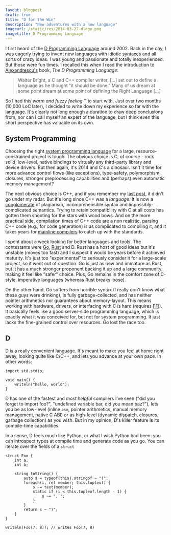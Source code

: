 ```yaml
---
layout: blogpost
draft: true
title: "D for the Win"
description: "New adventures with a new language"
imageurl: /static/res/2014-03-27-dlogo.png
imagetitle: D Programming Language
---
```


I first heard of the [D Programming Language](http://dlang.org/) around 2002. Back in the day, I was eagerly
trying to invent new languages with idiotic syntaxes and all sorts of crazy ideas. I was young and passionate and
totally inexperienced. But those were fun times. I recalled this when I read the introduction to
[Alexandrescu's](http://en.wikipedia.org/wiki/Andrei_Alexandrescu) book, *The D Programming Language*:

> Walter Bright, a C and C++ compiler writer, [...] set out to define a language as he thought "it should be done."
> Many of us dream at some point dream at some point of defining the Right Language [...]

So I had this *warm and fuzzy feeling* &trade; to start with. Just over two months (10,000 LoC later),
I decided to write down my experience so far with the language. It's clearly not long enough a duration to
draw deep conclusions from, nor can I call myself an expert of the language, but I think even this short
perspective has valuable on its own.

## System Programming ##

Choosing the right [system programming language](http://en.wikipedia.org/wiki/System_programming_language) for a large,
resource-constrained project is tough. The obvious choice is C, of course - rock solid, low-level, native bindings to
virtually any third-party library and device drivers. But then again, it's 2014 and C's a dinosaur. Isn't it time
for more advance control flows (like exceptions), type-safety, polymorphism, closures, stronger preprocessing
capabilities and (perhaps) even automatic memory management?

The next obvious choice is C++, and if you remember my [last post](/blog/ConstructPlusPlus/),
it didn't go under my radar. But it's long since C++ was a *language*. It is now a
[conglomerate](http://www.stroustrup.com/C++11FAQ.html) of plagiarism, incomprehensible syntax and
impossibly-complicated semantics. Trying to retain compatibility with C at all costs has gotten them shooting for the
stars with wood bows. And on the more practical side, compilation times of C++ code are a non realistic, parsing C++
code (e.g., for code generation) is as complicated to compiling it, and it takes years for
[mainline compilers](http://msdn.microsoft.com/en-us/library/hh567368.aspx) to catch up with the standards.

I spent about a week looking for better languages and tools. The contestants were [Go](http://golang.org/),
[Rust](http://www.rust-lang.org/) and D. Rust has a host of good ideas but it's unstable (moves too fast) and I
suspect it would be years before it achieved maturity. It's just too "experimental" to seriously consider it for
a large-scale project, so it went out  of question. Go is just as new and immature as Rust, but it has a much
stronger proponent backing it up and a large community, making it feel like "safer" choice. Plus, Go remains in the
comfort zone of C-style, imperative languages (whereas Rust breaks loose).

On the other hand, Go suffers from horrible syntax (I really don't know what these guys were drinking), is fully
garbage-collected, and has neither pointer arithmetics nor guarantees about memory-layout. This means working with
hardware, drivers, or interfacing with C is hard (requires [FFI](http://en.wikipedia.org/wiki/Foreign_function_interface)).
It basically feels like a good server-side programming language, which is exactly what it was conceived for,
but not for system programming. It just lacks the fine-grained control over resources. Go lost the race too.

## D ##

D is a really convenient language. It's meant to make you feel at home right away, looking quite like C/C++, and
lets you advance at your own pace. In other words:

    import std.stdio;

    void main() {
        writeln("hello, world");
    }

D has one of the fastest and *most helpful* compilers I've seen ("did you forget to import foo?",
"undefined variable bar, did you mean baz?"), lets you be as low-level (inline ``asm``, pointer arithmetics,
manual memory management, native C ABI) or as high-level (dynamic dispatch, closures, garbage collection) as you wish.
But in my opinion, D's killer feature is its compile-time capabilities.

In a sense, D feels much like Python, or what I wish Python had been: you can introspect types at compile time and
generate code as you go. You can iterate over the fields of a ``struct``

    struct Foo {
        int a;
        int b;

        string toString() {
            auto s = typeof(this).stringof ~ "(";
            foreach(i, ref member; this.tupleof) {
                s ~= text(member);
                static if (i < this.tupleof.length - 1) {
                    s ~= ", ";
                }
            }
            return s ~ ")";
        }
    }

    writeln(Foo(7, 8)); // writes Foo(7, 8)
